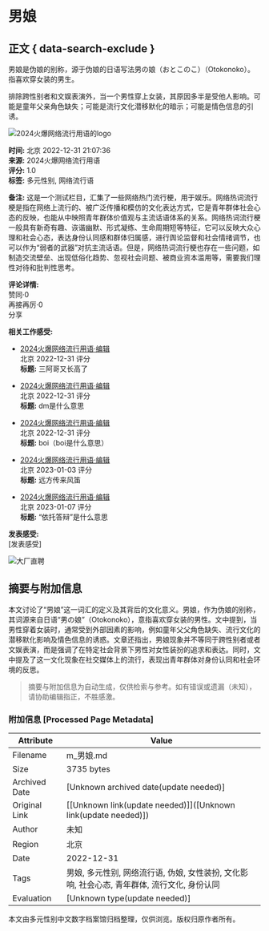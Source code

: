 # 男娘

## 正文 { data-search-exclude }


男娘是伪娘的别称，源于伪娘的日语写法男の娘（おとこのこ）（Otokonoko）。指喜欢穿女装的男生。

排除跨性别者和文娱表演外，当一个男性穿上女装，其原因多半是受他人影响。可能是童年父亲角色缺失；可能是流行文化潜移默化的暗示；可能是情色信息的引诱。

![2024火爆网络流行用语的logo](https://img.plfrog.com/images/e67dfadf6e296cf7c31c4d3b1a40c87d2160.jpg)

**时间:** 北京 2022-12-31 21:07:36  
**来源:** 2024火爆网络流行用语  
**评分:** 1.0  
**标签:** 多元性别, 网络流行语  

**备注:** 这是一个测试栏目，汇集了一些网络热门流行梗，用于娱乐。网络热词流行梗是指在网络上流行的、被广泛传播和模仿的文化表达方式，它是青年群体社会心态的反映，也能从中映照青年群体价值观与主流话语体系的关系。网络热词流行梗一般具有新奇有趣、诙谐幽默、形式凝练、生命周期短等特征，它可以反映大众心理和社会心态，表达身份认同感和群体归属感，进行舆论监督和社会情绪调节，也可以作为“弱者的武器”对抗主流话语。但是，网络热词流行梗也存在一些问题，如制造交流壁垒、出现低俗化趋势、忽视社会问题、被商业资本滥用等，需要我们理性对待和批判性思考。

**评论详情:**  
赞同·0  
再接再厉·0  
分享  

**相关工作感受:**  
- [2024火爆网络流行用语·编辑](https://example.com/review/4621.html)  
  北京 2022-12-31 评分  
  **标题:** 三阿哥又长高了

- [2024火爆网络流行用语·编辑](https://example.com/review/4622.html)  
  北京 2022-12-31 评分  
  **标题:** dm是什么意思

- [2024火爆网络流行用语·编辑](https://example.com/review/4624.html)  
  北京 2022-12-31 评分  
  **标题:** boi（boi是什么意思）

- [2024火爆网络流行用语·编辑](https://example.com/review/4658.html)  
  北京 2023-01-03 评分  
  **标题:** 远方传来风笛

- [2024火爆网络流行用语·编辑](https://example.com/review/4688.html)  
  北京 2023-01-07 评分  
  **标题:** “依托答辩”是什么意思

**发表感受:**  
[发表感受]

![大厂直聘](/_nuxt/img/publish-salary.b3e933b.png)
<!-- tcd_original_link https://m.plfrog.com/review/4623.html -->


## 摘要与附加信息

<!-- tcd_abstract -->
本文讨论了“男娘”这一词汇的定义及其背后的文化意义。男娘，作为伪娘的别称，其词源来自日语“男の娘”（Otokonoko），意指喜欢穿女装的男性。文中提到，当男性穿着女装时，通常受到外部因素的影响，例如童年父父角色缺失、流行文化的潜移默化影响及情色信息的诱惑。文章还指出，男娘现象并不等同于跨性别者或者文娱表演，而是强调了在特定社会背景下男性对女性装扮的追求和表达。同时，文中提及了这一文化现象在社交媒体上的流行，表现出青年群体对身份认同和社会环境的反思。
<!-- tcd_abstract_end -->

> 摘要与附加信息为自动生成，仅供检索与参考。如有错误或遗漏（未知），请协助编辑指正，不胜感激。

### 附加信息 [Processed Page Metadata]

| Attribute       | Value                                  |
|-----------------|----------------------------------------|
| Filename        | m_男娘.md                             |
| Size            | 3735 bytes                           |
| Archived Date   | [Unknown archived date(update needed)]                             |
| Original Link   | [[Unknown link(update needed)]]([Unknown link(update needed)])                       |
| Author          | 未知                               |
| Region          | 北京                               |
| Date            | 2022-12-31                                 |
| Tags            | 男娘, 多元性别, 网络流行语, 伪娘, 女性装扮, 文化影响, 社会心态, 青年群体, 流行文化, 身份认同                                 |
| Evaluation            | [Unknown type(update needed)]                                 |
<!-- tcd_table_end -->

本文由多元性别中文数字档案馆归档整理，仅供浏览。版权归原作者所有。
